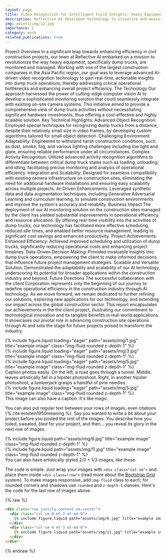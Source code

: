 ```yaml
---
layout: page
title: Video Recognition for Intelligent Field Insights: Heavy Equipment Monitoring with AI for a Top 5 Construction Firm in Asia Pacific
description: Reflective AI developed technology to visualize and measure heavy equipment activity in civil construction projects from high definition video camera feeds installed on-site with a Top 30 ENR client. 
img: assets/img/12.jpg
importance: 1
category: work
related_publications: true
---
```


Project Overview
In a significant leap towards enhancing efficiency in civil construction projects, our team at Reflective AI embarked on a mission to revolutionize the way heavy equipment, specifically dump trucks, are monitored and managed. Working with one of the largest construction companies in the Asia Pacific region, our goal was to leverage advanced AI-driven video recognition technology to gain real-time, actionable insights into dump truck operations, thereby addressing critical operational bottlenecks and enhancing overall project efficiency.
The Technology
Our approach harnessed the power of cutting-edge computer vision AI to develop a sophisticated monitoring solution that could seamlessly integrate with existing on-site camera systems. This initiative aimed to provide a comprehensive view of dump truck activities without necessitating significant hardware investments, thus offering a cost-effective and highly scalable solution.
Key Technical Highlights:
Advanced Object Recognition: Employed special techniques for recognizing dump trucks from a distance, despite their relatively small size in video frames, by developing custom algorithms tailored for small object detection.
Challenging Environment Adaptability: Engineered to withstand harsh construction conditions, such as dust, smoke, fog, and various lighting challenges including low light and glare, ensuring reliable performance under all circumstances.
Complex Activity Recognition: Utilized advanced activity recognition algorithms to differentiate between critical dump truck states such as loading, unloading, and idling, facilitating precise monitoring and analysis of operational efficiency.
Integration and Scalability: Designed for seamless compatibility with existing camera infrastructure on construction sites, eliminating the need for additional hardware installations and ensuring easy scalability across multiple projects.
AI-Driven Enhancements: Leveraged synthetic data and data augmentation techniques, including Generative Adversarial Learning and curriculum learning, to simulate construction environments and improve the system's accuracy and reliability.
Business Impact
The deployment of our AI monitoring solution on the construction sites managed by the client has yielded substantial improvements in operational efficiency and resource allocation. By offering real-time visibility into the activities of dump trucks, our technology has facilitated more effective scheduling, reduced idle times, and enabled better resource management, leading to significant cost savings and enhanced productivity.
Project Achievements:
Enhanced Efficiency: Achieved improved scheduling and utilization of dump trucks, significantly reducing operational costs and enhancing project timelines.
Data-Driven Decision Making: Provided invaluable insights into dump truck operations, empowering the client to make informed decisions that influence future project management strategies.
Scalable and Versatile Solution: Demonstrated the adaptability and scalability of our AI technology, underscoring its potential for broader applications within the construction industry and beyond.
Future Directions
The successful collaboration with the client Corporation represents only the beginning of our journey to redefine operational efficiency in the construction industry through AI technology. As we move forward, we remain dedicated to further refining our solutions, exploring new applications for our technology, and extending our impact across the global construction sector.
This report encapsulates our achievements in the the client project, illustrating our commitment to technological innovation and its tangible benefits in real-world applications. It showcases our pivotal role in advancing construction site operations through AI and sets the stage for future projects poised to transform the industry.


<div class="row">
    <div class="col-sm mt-3 mt-md-0">
        {% include figure.liquid loading="eager" path="assets/img/1.jpg" title="example image" class="img-fluid rounded z-depth-1" %}
    </div>
    <div class="col-sm mt-3 mt-md-0">
        {% include figure.liquid loading="eager" path="assets/img/3.jpg" title="example image" class="img-fluid rounded z-depth-1" %}
    </div>
    <div class="col-sm mt-3 mt-md-0">
        {% include figure.liquid loading="eager" path="assets/img/5.jpg" title="example image" class="img-fluid rounded z-depth-1" %}
    </div>
</div>
<div class="caption">
    Caption photos easily. On the left, a road goes through a tunnel. Middle, leaves artistically fall in a hipster photoshoot. Right, in another hipster photoshoot, a lumberjack grasps a handful of pine needles.
</div>
<div class="row">
    <div class="col-sm mt-3 mt-md-0">
        {% include figure.liquid loading="eager" path="assets/img/5.jpg" title="example image" class="img-fluid rounded z-depth-1" %}
    </div>
</div>
<div class="caption">
    This image can also have a caption. It's like magic.
</div>

You can also put regular text between your rows of images, even citations {% cite einstein1950meaning %}.
Say you wanted to write a bit about your project before you posted the rest of the images.
You describe how you toiled, sweated, _bled_ for your project, and then... you reveal its glory in the next row of images.

<div class="row justify-content-sm-center">
    <div class="col-sm-8 mt-3 mt-md-0">
        {% include figure.liquid path="assets/img/6.jpg" title="example image" class="img-fluid rounded z-depth-1" %}
    </div>
    <div class="col-sm-4 mt-3 mt-md-0">
        {% include figure.liquid path="assets/img/11.jpg" title="example image" class="img-fluid rounded z-depth-1" %}
    </div>
</div>
<div class="caption">
    You can also have artistically styled 2/3 + 1/3 images, like these.
</div>

The code is simple.
Just wrap your images with `<div class="col-sm">` and place them inside `<div class="row">` (read more about the <a href="https://getbootstrap.com/docs/4.4/layout/grid/">Bootstrap Grid</a> system).
To make images responsive, add `img-fluid` class to each; for rounded corners and shadows use `rounded` and `z-depth-1` classes.
Here's the code for the last row of images above:

{% raw %}

```html
<div class="row justify-content-sm-center">
  <div class="col-sm-8 mt-3 mt-md-0">
    {% include figure.liquid path="assets/img/6.jpg" title="example image" class="img-fluid rounded z-depth-1" %}
  </div>
  <div class="col-sm-4 mt-3 mt-md-0">
    {% include figure.liquid path="assets/img/11.jpg" title="example image" class="img-fluid rounded z-depth-1" %}
  </div>
</div>
```

{% endraw %}
